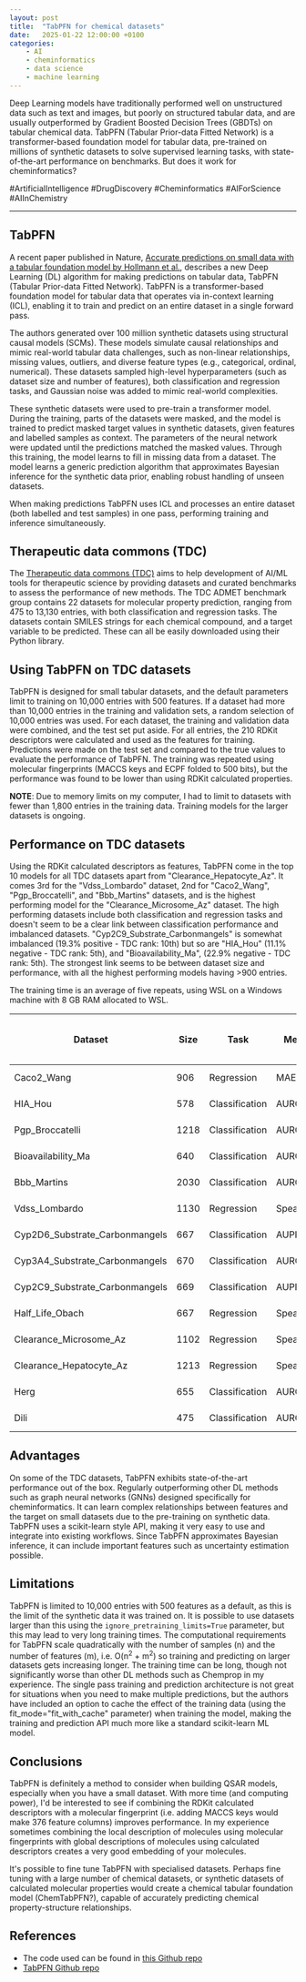 ```yaml
---
layout: post
title:  "TabPFN for chemical datasets"
date:   2025-01-22 12:00:00 +0100
categories: 
    - AI
    - cheminformatics 
    - data science 
    - machine learning
---
```


Deep Learning models have traditionally performed well on unstructured data such as text and images, but poorly on structured tabular data, and are usually outperformed by Gradient Boosted Decision Trees (GBDTs) on tabular chemical data. TabPFN (Tabular Prior-data Fitted Network) is a transformer-based foundation model for tabular data, pre-trained on millions of synthetic datasets to solve supervised learning tasks, with state-of-the-art performance on benchmarks. But does it work for cheminformatics?

#ArtificialIntelligence #DrugDiscovery #Cheminformatics #AIForScience #AIInChemistry

---

## TabPFN

A recent paper published in Nature, [Accurate predictions on small data with a tabular foundation model by Hollmann et al.](https://doi.org/10.1038/s41586-024-08328-6), describes a new Deep Learning (DL) algorithm for making predictions on tabular data, TabPFN (Tabular Prior-data Fitted Network). TabPFN is a transformer-based foundation model for tabular data that operates via in-context learning (ICL), enabling it to train and predict on an entire dataset in a single forward pass.

The authors generated over 100 million synthetic datasets using structural causal models (SCMs). These models simulate causal relationships and mimic real-world tabular data challenges, such as non-linear relationships, missing values, outliers, and diverse feature types (e.g., categorical, ordinal, numerical). These datasets sampled high-level hyperparameters (such as dataset size and number of features), both classification and regression tasks, and Gaussian noise was added to mimic real-world complexities.

These synthetic datasets were used to pre-train a transformer model. During the training, parts of the datasets were masked, and the model is trained to predict masked target values in synthetic datasets, given features and labelled samples as context. The parameters of the neural network were updated until the predictions matched the masked values. Through this training, the model learns to fill in missing data from a dataset. The model learns a generic prediction algorithm that approximates Bayesian inference for the synthetic data prior, enabling robust handling of unseen datasets.

When making predictions TabPFN uses ICL and processes an entire dataset (both labelled and test samples) in one pass, performing training and inference simultaneously.

## Therapeutic data commons (TDC)

The [Therapeutic data commons (TDC)](https://tdcommons.ai/) aims to help development of AI/ML tools for therapeutic science by providing datasets and curated benchmarks to assess the performance of new methods. The TDC ADMET benchmark group contains 22 datasets for molecular property prediction, ranging from 475 to 13,130 entries, with both classification and regression tasks. The datasets contain SMILES strings for each chemical compound, and a target variable to be predicted. These can all be easily downloaded using their Python library.

## Using TabPFN on TDC datasets

TabPFN is designed for small tabular datasets, and the default parameters limit to training on 10,000 entries with 500 features. If a dataset had more than 10,000 entries in the training and validation sets, a random selection of 10,000 entries was used. For each dataset, the training and validation data were combined, and the test set put aside. For all entries, the 210 RDKit descriptors were calculated and used as the features for training. Predictions were made on the test set and compared to the true values to evaluate the performance of TabPFN. The training was repeated using molecular fingerprints (MACCS keys and ECPF folded to 500 bits), but the performance was found to be lower than using RDKit calculated properties.

**NOTE**: Due to memory limits on my computer, I had to limit to datasets with fewer than 1,800 entries in the training data. Training models for the larger datasets is ongoing.

## Performance on TDC datasets

Using the RDKit calculated descriptors as features, TabPFN come in the top 10 models for all TDC datasets apart from "Clearance_Hepatocyte_Az". It comes 3rd for the "Vdss_Lombardo" dataset, 2nd for "Caco2_Wang", "Pgp_Broccatelli", and "Bbb_Martins" datasets, and is the highest performing model for the "Clearance_Microsome_Az" dataset. The high performing datasets include both classification and regression tasks and doesn't seem to be a clear link between classification performance and imbalanced datasets. "Cyp2C9_Substrate_Carbonmangels" is somewhat imbalanced (19.3% positive - TDC rank: 10th) but so are "HIA_Hou" (11.1% negative - TDC rank: 5th), and "Bioavailability_Ma", (22.9% negative - TDC rank: 5th). The strongest link seems to be between dataset size and performance, with all the highest performing models having >900 entries.

The training time is an average of five repeats, using WSL on a Windows machine with 8 GB RAM allocated to WSL.

| Dataset | Size | Task | Metric | Training time (min) | TabFPN performance | Current TDC best performance | TabPFN TDC leaderboard rank |
| --- | --- | --- | --- | --- | --- | --- | --- |
| Caco2_Wang | 906 | Regression | MAE | 8.25 | 0.282 ± 0.005 | 0.276 ± 0.005 | 2nd |
| HIA_Hou | 578 | Classification | AUROC | 3.17 | 0.987 ± 0.001 | 0.990 ± 0.002 | 5th |
| Pgp_Broccatelli | 1218 | Classification | AUROC | 12.77 | 0.936 ± 0.004 | 0.938 ± 0.002 | 2th |
| Bioavailability_Ma | 640 | Classification | AUROC | 4.32 | 0.735 ± 0.016 | 0.753 ± 0.000 | 5th |
| Bbb_Martins | 2030 | Classification | AUROC | X.XX | 0.917 ± 0.003 | 0.920 ± 0.006 | 2nd |
| Vdss_Lombardo | 1130 | Regression | Spearman | 12.91 | 0.693 ± 0.004 | 0.713 ± 0.007 | 3rd |
| Cyp2D6_Substrate_Carbonmangels | 667 | Classification | AUPRC | 4.82 | 0.714 ± 0.009 | 0.736 | 6th |
| Cyp3A4_Substrate_Carbonmangels | 670 | Classification | AUROC | 3.97 | 0.641 ± 0.004 | 0.667 ± 0.019 | 7th |
| Cyp2C9_Substrate_Carbonmangels | 669 | Classification | AUPRC | 4.28 | 0.400 ± 0.013 | 0.441 ± 0.033 | 10th |
| Half_Life_Obach | 667 | Regression | Spearman | 4.20 | 0.546 ± 0.013 | 0.576 ± 0.025 | 6th |
| Clearance_Microsome_Az | 1102 | Regression | Spearman | 12.71 | 0.632 ± 0.006 | 0.630 ± 0.010 | 1st |
| Clearance_Hepatocyte_Az | 1213 | Regression | Spearman | 11.27 | 0.391 ± 0.004 | 0.536 ± 0.02 | >10th |
| Herg | 655 | Classification | AUROC | 3.54 | 0.850 ± 0.002 | 0.880 ± 0.002 | 6th |
| Dili | 475 | Classification | AUROC | 1.92 | 0.910 ± 0.005 | 0.925 ± 0.005 | 6th |

## Advantages

On some of the TDC datasets, TabPFN exhibits state-of-the-art performance out of the box. Regularly outperforming other DL methods such as graph neural networks (GNNs) designed specifically for cheminformatics. It can learn complex relationships between features and the target on small datasets due to the pre-training on synthetic data. TabPFN uses a scikit-learn style API, making it very easy to use and integrate into existing workflows. Since TabPFN approximates Bayesian inference, it can include important features such as uncertainty estimation possible.

## Limitations

TabPFN is limited to 10,000 entries with 500 features as a default, as this is the limit of the synthetic data it was trained on. It is possible to use datasets larger than this using the `ignore_pretraining_limits=True` parameter, but this may lead to very long training times. The computational requirements for TabPFN scale quadratically with the number of samples (n) and the number of features (m), i.e. O(n<sup>2</sup> + m<sup>2</sup>) so training and predicting on larger datasets gets increasing longer. The training time can be long, though not significantly worse than other DL methods such as Chemprop in my experience. The single pass training and prediction architecture is not great for situations when you need to make multiple predictions, but the authors have included an option to cache the effect of the training data (using the fit_mode="fit_with_cache" parameter) when training the model, making the training and prediction API much more like a standard scikit-learn ML model. 

## Conclusions

TabPFN is definitely a method to consider when building QSAR models, especially when you have a small dataset. With more time (and computing power), I'd be interested to see if combining the RDKit calculated descriptors with a molecular fingerprint (i.e. adding MACCS keys would make 376 feature columns) improves performance. In my experience sometimes combining the local description of molecules using molecular fingerprints with global descriptions of molecules using calculated descriptors creates a very good embedding of your molecules.

It's possible to fine tune TabPFN with specialised datasets. Perhaps fine tuning with a large number of chemical datasets, or synthetic datasets of calculated molecular properties would create a chemical tabular foundation model (ChemTabPFN?), capable of accurately predicting chemical property-structure relationships.

## References

- The code used can be found in [this Github repo](https://github.com/jonswain/tabpfn-tdc)
- [TabPFN Github repo](https://github.com/PriorLabs/tabpfn)
